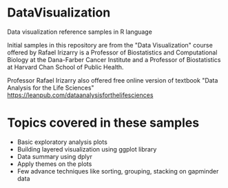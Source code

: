 # DataVisualization
 Data visualization reference samples in R language

 Initial samples in this repository are from the "Data Visualization" course offered by Rafael Irizarry is a Professor of Biostatistics and Computational Biology at the Dana-Farber Cancer Institute and a Professor of Biostatistics at Harvard Chan School of Public Health.

 Professor Rafael Irizarry also offered free online version of textbook "Data Analysis for the Life Sciences" https://leanpub.com/dataanalysisforthelifesciences

# Topics covered in these samples
- Basic exploratory analysis plots
- Building layered visualization using ggplot library
- Data summary using dplyr
- Apply themes on the plots
- Few advance techniques like sorting, grouping, stacking on gapminder data
